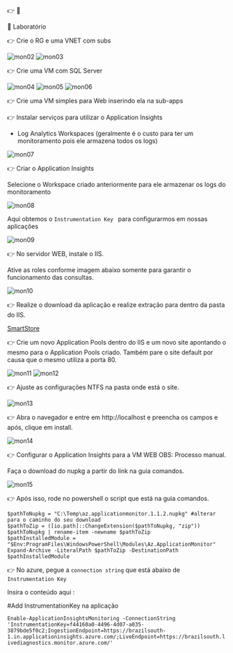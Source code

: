 👉 
🔖 


🔖 Laboratório

👉 Crie o RG e uma VNET com subs

![mon02](/images/mon02.png)
![mon03](/images/mon03.png)

👉 Crie uma VM com SQL Server

![mon04](/images/mon04.png)
![mon05](/images/mon05.png)
![mon06](/images/mon06.png)

👉 Crie uma VM simples para Web inserindo ela na sub-apps

👉 Instalar serviços para utilizar o Application Insights

* Log Analytics Workspaces (geralmente é o custo para ter um monitoramento pois ele armazena todos os logs)
  
![mon07](/images/mon07.png)

👉 Criar o Application Insights

Selecione o Workspace criado anteriormente para ele armazenar os logs do monitoramento

![mon08](/images/mon08.png)


Aqui obtemos o ``` Instrumentation Key  ```  para configurarmos em nossas aplicações
    
![mon09](/images/mon09.png)

👉 No servidor WEB, instale o IIS.

Ative as roles conforme imagem abaixo somente para garantir o funcionamento das consultas.

![mon10](/images/mon10.png)

👉 Realize o download da aplicação e realize extração para dentro da pasta do IIS. 

 [SmartStore](https://github.com/smartstore/SmartStoreNET/releases/download/3.2.2/SmartStoreNET.Community.3.2.2.zip
)

👉 Crie um novo Application Pools dentro do IIS e um novo site apontando o mesmo para o Application Pools criado.
Também pare o site default por causa que o mesmo utiliza a porta 80.

![mon11](/images/mon11.png)
![mon12](/images/mon12.png)

👉 Ajuste as configurações NTFS na pasta onde está o site.

![mon13](/images/mon13.png)

👉 Abra o navegador e entre em http://localhost e preencha os campos e após, clique em install.

![mon14](/images/mon14.png)

👉 Configurar o Application Insights para a VM WEB
    OBS: Processo manual.

Faça o download do nupkg a partir do link na guia comandos.

![mon15](/images/mon15.png)

👉 Após isso, rode no powershell o script que está na guia comandos.

``` 
$pathToNupkg = "C:\Temp\az.applicationmonitor.1.1.2.nupkg" #alterar para o caminho do seu download
$pathToZip = ([io.path]::ChangeExtension($pathToNupkg, "zip"))
$pathToNupkg | rename-item -newname $pathToZip
$pathInstalledModule = "$Env:ProgramFiles\WindowsPowerShell\Modules\Az.ApplicationMonitor"
Expand-Archive -LiteralPath $pathToZip -DestinationPath $pathInstalledModule

 ``` 

 👉 No azure, pegue a ``` connection string ``` que está abaixo de  ``` Instrumentation Key  ``` 

 Insira o conteúdo aqui : 

 #Add InstrumentationKey na aplicação

``` Enable-ApplicationInsightsMonitoring -ConnectionString 'InstrumentationKey=f44160a0-4496-4d07-a035-3879bde5f0c2;IngestionEndpoint=https://brazilsouth-1.in.applicationinsights.azure.com/;LiveEndpoint=https://brazilsouth.livediagnostics.monitor.azure.com/'   ```